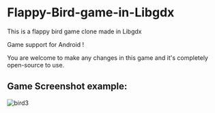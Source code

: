 # Flappy-Bird-game-in-Libgdx
This is a flappy bird game clone  made in Libgdx  

Game support for Android !

You are welcome to make any changes in this game and it's completely open-source to use.

## Game Screenshot example:

![bird3](https://user-images.githubusercontent.com/29689538/28669972-037e195a-72f0-11e7-9262-f3f54881b5bc.png)


